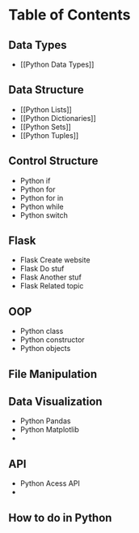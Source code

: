 # Table of Contents

## Data Types
- [[Python Data Types]]

## Data Structure

- [[Python Lists]]
- [[Python Dictionaries]]
- [[Python Sets]]
- [[Python Tuples]]
  
## Control Structure
- Python if
- Python for
- Python for in
- Python while
- Python switch

## Flask
- Flask Create website
- Flask Do stuf
- Flask Another stuf
- Flask Related topic


## OOP
- Python class
- Python constructor
- Python objects

## File Manipulation

## Data Visualization
- Python Pandas
- Python Matplotlib
- 

## API
- Python Acess API
- 

## How to do in Python


